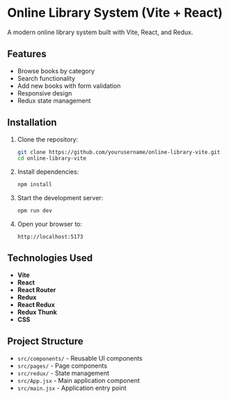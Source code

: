 # Online Library System (Vite + React)

A modern online library system built with Vite, React, and Redux.

## Features

- Browse books by category
- Search functionality
- Add new books with form validation
- Responsive design
- Redux state management

## Installation

1. Clone the repository:
   ```bash
   git clone https://github.com/yourusername/online-library-vite.git
   cd online-library-vite
   ```

2. Install dependencies:
   ```bash
   npm install
   ```

3. Start the development server:
   ```bash
   npm run dev
   ```

4. Open your browser to:
   ```
   http://localhost:5173
   ```

## Technologies Used

- **Vite**
- **React**
- **React Router**
- **Redux**
- **React Redux**
- **Redux Thunk**
- **CSS**

## Project Structure

- `src/components/` - Reusable UI components
- `src/pages/` - Page components
- `src/redux/` - State management
- `src/App.jsx` - Main application component
- `src/main.jsx` - Application entry point

